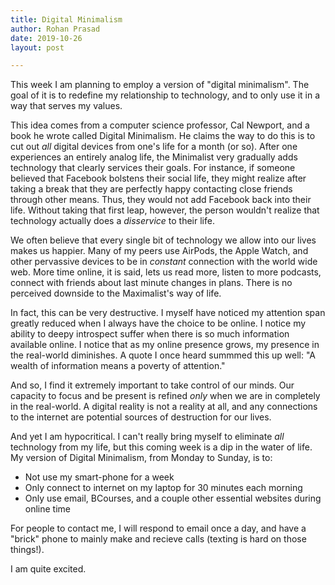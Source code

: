 ```yaml
---
title: Digital Minimalism
author: Rohan Prasad
date: 2019-10-26
layout: post

---
```


This week I am planning to employ a version of "digital minimalism". The goal of it is to redefine my relationship to technology, and to only use it in a way that serves my values. 

This idea comes from a computer science professor, Cal Newport, and a book he wrote called Digital Minimalism. He claims the way to do this is to cut out *all* digital devices from one's life for a month (or so). After one experiences an entirely analog life, the Minimalist very gradually adds technology that clearly services their goals. For instance, if someone believed that Facebook bolstens their social life, they might realize after taking a break that they are perfectly happy contacting close friends through other means. Thus, they would not add Facebook back into their life. Without taking that first leap, however, the person wouldn't realize that technology actually does a *disservice* to their life.

We often believe that every single bit of technology we allow into our lives makes us happier. Many of my peers use AirPods, the Apple Watch, and other pervassive devices to be in *constant* connection with the world wide web. More time online, it is said, lets us read more, listen to more podcasts, connect with friends about last minute changes in plans. There is no perceived downside to the Maximalist's way of life.

In fact, this can be very destructive. I myself have noticed my attention span greatly reduced when I always have the choice to be online. I notice my ability to deepy introspect suffer when there is so much information available online. I notice that as my online presence grows, my presence in the real-world diminishes. A quote I once heard summmed this up well: "A wealth of information means a poverty of attention."

And so, I find it extremely important to take control of our minds. Our capacity to focus and be present is refined *only* when we are in completely in the real-world. A digital reality is not a reality at all, and any connections to the internet are potential sources of destruction for our lives.

And yet I am hypocritical. I can't really bring myself to eliminate *all* technology from my life, but this coming week is a dip in the water of life. My version of Digital Minimalism, from Monday to Sunday, is to:

* Not use my smart-phone for a week
* Only connect to internet on my laptop for 30 minutes each morning
* Only use email, BCourses, and a couple other essential websites during online time

For people to contact me, I will respond to email once a day, and have a "brick" phone to mainly make and recieve calls (texting is hard on those things!). 

I am quite excited.
